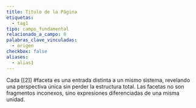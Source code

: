 ```yaml
---
title: Titulo de la Página
etiquetas:
  - tag1
tipo: campo_fundamental
relacionado_a_campo: 0
palabras_clave_vinculadas:
  - origen
checkbox: false
aliases:
  - alias1
---
```


Cada [[2]] #faceta es una entrada distinta a un mismo sistema, revelando una perspectiva única sin perder la estructura total. Las facetas no son fragmentos inconexos, sino expresiones diferenciadas de una misma unidad.